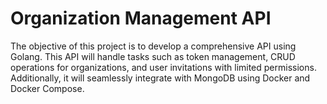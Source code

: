 # Organization Management API
 The objective of this project is to develop a comprehensive API using Golang. This API will handle tasks such as token management, CRUD operations for organizations, and user invitations with limited permissions. Additionally, it will seamlessly integrate with MongoDB using Docker and Docker Compose.
